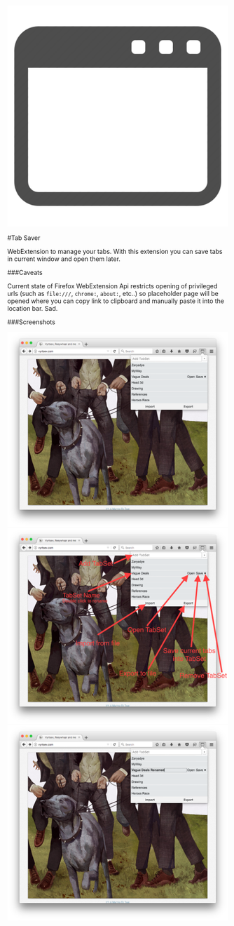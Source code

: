 ![Logo](ext/icons/icon.png)

#Tab Saver

WebExtension to manage your tabs.
With this extension you can save tabs in current window and open them later.

###Caveats

Current state of Firefox WebExtension Api restricts opening of privileged urls (such as `file:///`, `chrome:`, `about:`, etc..) so placeholder page will be opened where you can copy link to clipboard and manually paste it into the location bar. Sad.

###Screenshots

![main](screenshots/main.png)
![usage](screenshots/usage.png)
![renaming](screenshots/renaming.png)
